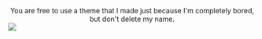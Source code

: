 <center>You are free to use a theme that I made just because I'm completely bored, but don't delete my name.</center>
<img src="https://i.imgur.com/HHV7Aif.png"></img>
